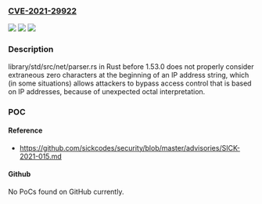 ### [CVE-2021-29922](https://cve.mitre.org/cgi-bin/cvename.cgi?name=CVE-2021-29922)
![](https://img.shields.io/static/v1?label=Product&message=n%2Fa&color=blue)
![](https://img.shields.io/static/v1?label=Version&message=n%2Fa&color=blue)
![](https://img.shields.io/static/v1?label=Vulnerability&message=n%2Fa&color=brighgreen)

### Description

library/std/src/net/parser.rs in Rust before 1.53.0 does not properly consider extraneous zero characters at the beginning of an IP address string, which (in some situations) allows attackers to bypass access control that is based on IP addresses, because of unexpected octal interpretation.

### POC

#### Reference
- https://github.com/sickcodes/security/blob/master/advisories/SICK-2021-015.md

#### Github
No PoCs found on GitHub currently.

